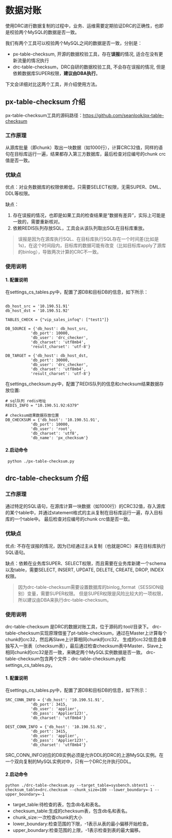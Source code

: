 
# 数据对账
使用DRC进行数据复制的过程中，业务、运维需要定期验证DRC的正确性，也即是校验两个MySQL的数据是否一致。

我们有两个工具可以校验两个MySQL之间的数据是否一致，分别是：
* px-table-checksum, 开源的数据校验工具，存在**误报**的情况, 适合在没有更新流量的情况执行
* drc-table-checksum，DRC自研的数据校验工具, 不会存在误报的情况, 但是依赖数据库SUPER权限，**建议由DBA执行**。

下文会详细对比这两个工具，并介绍使用方法。



## px-table-checksum 介绍
px-table-checksum工具的源码路径：https://github.com/seanlook/px-table-checksum

### 工作原理
从源库批量（即chunk）取出一块数据（如1000行），计算CRC32值，同样的语句在目标库运行一遍，结果都存入第三方数据库，最后检查对应编号的chunk crc值是否一致。

### 优缺点
优点：对业务数据库的权限依赖低，只需要SELECT权限，无需SUPER、DML、DDL等权限。

缺点：
1. 存在误报的情况，也即是如果工具的检查结果是“数据有差异”，实际上可能是一致的，需要重新核对。
2. 依赖REDIS队列存放SQL，工具会从该队列取出SQL在目标库重放。

> 误报是因为在源库执行SQL、在目标库执行SQL存在一个时间差(比如是1s)，在这个时间段内，目标库的数据可能有改变（比如目标库apply了源库的binlog），导致两次计算的CRC不一致。


### 使用说明

#### 1. 配置说明
在settings_cs_tables.py中，配置了源DB和目标DB的信息，如下所示：
```

db_host_src = '10.190.51.91'
db_host_dst = '10.190.51.92'

TABLES_CHECK = {"vip_sales_infoq": ["test1"]}

DB_SOURCE = {'db_host': db_host_src,
           'db_port': 10000,
           'db_user': 'drc_checker',
           'db_charset': 'utf8mb4',
           'result_charset': 'utf-8'}

DB_TARGET = {'db_host': db_host_dst,
           'db_port': 30000,
           'db_user': 'drc_checker',
           'db_charset': 'utf8mb4',
           'result_charset': 'utf-8'}
```

在settings_checksum.py中，配置了REDIS队列的信息和checksum结果数据存放位置:
```
# sql队列 redis地址
REDIS_INFO = "10.190.51.92:6379"

# checksum结果数据存放位置
DB_CHECKSUM = {'db_host': '10.190.51.91',
           'db_port': 10000,
           'db_user': 'root',
           'db_charset': 'utf8',
           'db_name': 'px_checksum'}
```


#### 2.启动命令

```
 python ./px-table-checksum.py 
```


## drc-table-checksum 介绍

### 工作原理
通过特定的SQL语句，在源库计算一块数据（如1000行）的CRC32值，存入源库的某个table中，并通过statement格式的主从复制在目标库运行一遍，存入目标库的一个table中。 最后检查对应编号的chunk crc值是否一致。

### 优缺点
优点: 不存在误报的情况，因为已经通过主从复制（也就是DRC）来在目标库执行SQL语句。

缺点：依赖在业务库SUPER、SELECT权限，而且需要在业务库新建一个schema以及table，需要SELECT, INSERT, UPDATE, DELETE, CREATE, DROP, INDEX 权限。

> 因为drc-table-checksum需要设置数据库的binlog_format（SESSION级别）变量，需要SUPER权限。
> 但是SUPER权限是风险比较大的一项权限，所以建议由DBA来执行drc-table-checksum。

### 使用说明

drc-table-checksum 是DRC的数据对账工具，位于源码的:tool/目录下。
drc-table-checksum实现原理借鉴了pt-table-checksum，通过在Master上计算每个chunk的crc32，然后再Slave上计算相同chunk的crc32，
生成的crc32信息会单独写入一张表（checksum表），最后通过检查checksum表中Master、Slave上相同chunk的crc32是否一致，来确定两个MySQL实例数据是否一致。
drc-table-checksum包含两个文件：drc-table-checksum.py和settings_cs_tables.py。

#### 1. 配置说明
在settings_cs_tables.py中，配置了源DB和目标DB的信息，如下所示：

```
SRC_CONN_INFO = {'db_host': '10.190.51.91',
           'db_port': 3415,
           'db_user': 'applier',
           'db_pass': 'Applier123!',
           'db_charset': 'utf8mb4'}

DEST_CONN_INFO = {'db_host': '10.190.51.92',
           'db_port': 3415,
           'db_user': 'applier',
           'db_pass': 'Applier123!',
           'db_charset': 'utf8mb4'}
```
SRC_CONN_INFO对应的DB实例必须是允许DDL的DRC的上游MySQL实例。在一个双向复制的MySQL实例对中，只有一个DRC允许执行DDL。

#### 2.启动命令

 ```
 python ./drc-table-checksum.py --target_table=sysbench.sbtest1 --checksum_table=drc.checksum --chunk_size=100 --lower_boundary=-1 --upper_boundary=-1
 ```
*  target_table:待检查的表，包含db名和表名。
*  checksum_table:生成的checksum表，包含db名和表名。
*  chunk_size:一次检查chunk的大小
*  lower_boundary:检查范围的下限，-1表示从表的最小偏移开始检查。
*  upper_boundary:检查范围的上限，-1表示检查到表的最大偏移。

